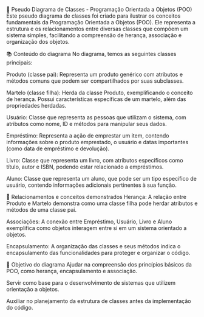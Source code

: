 📐 Pseudo Diagrama de Classes - Programação Orientada a Objetos (POO)
Este pseudo diagrama de classes foi criado para ilustrar os conceitos fundamentais da Programação Orientada a Objetos (POO). Ele representa a estrutura e os relacionamentos entre diversas classes que compõem um sistema simples, facilitando a compreensão de herança, associação e organização dos objetos.

📚 Conteúdo do diagrama
No diagrama, temos as seguintes classes principais:

Produto (classe pai):
Representa um produto genérico com atributos e métodos comuns que podem ser compartilhados por suas subclasses.

Martelo (classe filha):
Herda da classe Produto, exemplificando o conceito de herança. Possui características específicas de um martelo, além das propriedades herdadas.

Usuário:
Classe que representa as pessoas que utilizam o sistema, com atributos como nome, ID e métodos para manipular seus dados.

Empréstimo:
Representa a ação de emprestar um item, contendo informações sobre o produto emprestado, o usuário e datas importantes (como data de empréstimo e devolução).

Livro:
Classe que representa um livro, com atributos específicos como título, autor e ISBN, podendo estar relacionado a empréstimos.

Aluno:
Classe que representa um aluno, que pode ser um tipo específico de usuário, contendo informações adicionais pertinentes à sua função.

🔗 Relacionamentos e conceitos demonstrados
Herança:
A relação entre Produto e Martelo demonstra como uma classe filha pode herdar atributos e métodos de uma classe pai.

Associações:
A conexão entre Empréstimo, Usuário, Livro e Aluno exemplifica como objetos interagem entre si em um sistema orientado a objetos.

Encapsulamento:
A organização das classes e seus métodos indica o encapsulamento das funcionalidades para proteger e organizar o código.

🎯 Objetivo do diagrama
Ajudar na compreensão dos princípios básicos da POO, como herança, encapsulamento e associação.

Servir como base para o desenvolvimento de sistemas que utilizem orientação a objetos.

Auxiliar no planejamento da estrutura de classes antes da implementação do código.

